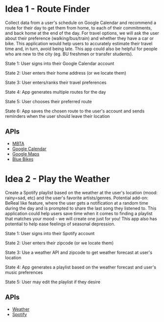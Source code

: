 # Idea 1 - Route Finder 

Collect data from a user's schedule on Google Calendar and recommend a route for their day to get them from home, to each of their commitments, and back home at the end of the day. For travel options, we will ask the user about their preference (walking/bus/train) and whether they have a car or bike. This application would help users to accurately estimate their travel time and, in turn, avoid being late. This app could also be helpful for people who are new to the city (eg. BU freshmen or transfer students). 

State 1: User signs into their Google Calendar account 

State 2: User enters their home address (or we locate them)

State 3: User enters/ranks their travel preferences 

State 4: App generates multiple routes for the day

State 5: User chooses their preferred route 

State 6: App saves the chosen route to the user's account and sends reminders when the user should leave their location

## APIs

* [MBTA](https://www.programmableweb.com/api/mbta)
* [Google Calendar](https://www.programmableweb.com/api/google-calendar) 
* [Google Maps](https://www.programmableweb.com/api/google-maps)
* [Blue Bikes](https://www.bluebikes.com/system-data)


# Idea 2 - Play the Weather

Create a Spotify playlist based on the weather at the user's location (mood: rainy=sad, etc) and the user's favorite artists/genres. Potential add-on: BeReal like feature, where the user gets a notification at a random time during the day and is prompted to share the last song they listened to.
This application could help users save time when it comes to finding a playlist that matches your mood - we will create one just for you! This app also has potential to help ease feelings of seasonal depression. 


State 1: User signs into their Spotify account

State 2: User enters their zipcode (or we locate them)

State 3: Use a weather API and zipcode to get weather forecast at user's location

State 4: App generates a playlist based on the weather forecast and user's music preferences

State 5: User may edit the playlist if they desire

## APIs

* [Weather](https://www.programmableweb.com/api/weather-channel) 
* [Spotify](https://www.programmableweb.com/api/spotify-web)
